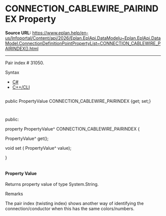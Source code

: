 # CONNECTION_CABLEWIRE_PAIRINDEX Property

**Source URL:** https://www.eplan.help/en-us/Infoportal/Content/api/2026/Eplan.EplApi.DataModelu~Eplan.EplApi.DataModel.ConnectionDefinitionPointPropertyList~CONNECTION_CABLEWIRE_PAIRINDEX().html

---

Pair index # 31050.

Syntax

- [C#](#i-syntax-CS)
- [C++/CLI](#i-syntax-CPP2005)

```
```
public PropertyValue CONNECTION_CABLEWIRE_PAIRINDEX {get; set;}
```
```

```
```
public:

property PropertyValue^ CONNECTION_CABLEWIRE_PAIRINDEX {

   PropertyValue^ get();

   void set (    PropertyValue^ value);

}
```
```

#### Property Value

Returns property value of type System.String.

Remarks

The pair index (twisting index) shows another way of identifying the connection/conductor when this has the same colors/numbers.
